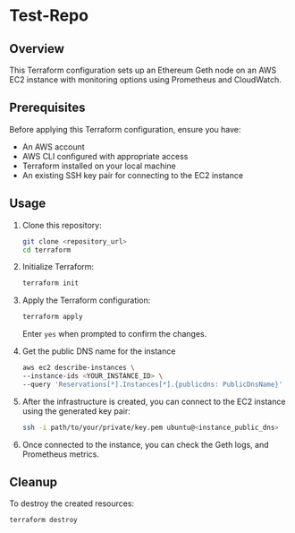 # Test-Repo

## Overview

This Terraform configuration sets up an Ethereum Geth node on an AWS EC2 instance with monitoring options using Prometheus and CloudWatch.

## Prerequisites

Before applying this Terraform configuration, ensure you have:

- An AWS account
- AWS CLI configured with appropriate access
- Terraform installed on your local machine
- An existing SSH key pair for connecting to the EC2 instance

## Usage

1. Clone this repository:

    ```bash
    git clone <repository_url>
    cd terraform
    ```

2. Initialize Terraform:

    ```bash
    terraform init
    ```

3. Apply the Terraform configuration:

    ```bash
    terraform apply
    ```

    Enter `yes` when prompted to confirm the changes.

4. Get the public DNS name for the instance

    ```bash
    aws ec2 describe-instances \
    --instance-ids <YOUR_INSTANCE_ID> \
    --query 'Reservations[*].Instances[*].{publicdns: PublicDnsName}'
    ```

5. After the infrastructure is created, you can connect to the EC2 instance using the generated key pair:

    ```bash
    ssh -i path/to/your/private/key.pem ubuntu@<instance_public_dns>
    ```

6. Once connected to the instance, you can check the Geth logs, and Prometheus metrics.

## Cleanup

To destroy the created resources:

```bash
terraform destroy
